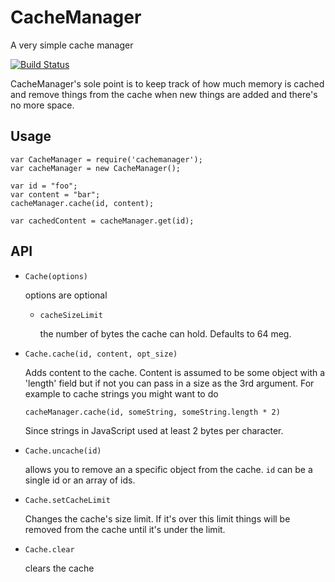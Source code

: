 CacheManager
=============

A very simple cache manager

[![Build Status](https://travis-ci.org/greggman/cachemanager.svg?branch=master)](https://travis-ci.org/greggman/cachemanager)

CacheManager's sole point is to keep track of how much memory is cached and remove
things from the cache when new things are added and there's no more space.

Usage
-----

    var CacheManager = require('cachemanager');
    var cacheManager = new CacheManager();

    var id = "foo";
    var content = "bar";
    cacheManager.cache(id, content);

    var cachedContent = cacheManager.get(id);


API
---

*   `Cache(options)`

    options are optional

    *    `cacheSizeLimit`

         the number of bytes the cache can hold. Defaults to 64 meg.

*   `Cache.cache(id, content, opt_size)`

    Adds content to the cache. Content is assumed to be some object with a 'length' field but
    if not you can pass in a size as the 3rd argument. For example to cache strings you might
    want to do

        cacheManager.cache(id, someString, someString.length * 2)

    Since strings in JavaScript used at least 2 bytes per character.


*   `Cache.uncache(id)`

    allows you to remove an a specific object from the cache. `id` can be a single id
    or an array of ids.

*   `Cache.setCacheLimit`

    Changes the cache's size limit. If it's over this limit
    things will be removed from the cache until it's under the limit.

*   `Cache.clear`

    clears the cache


